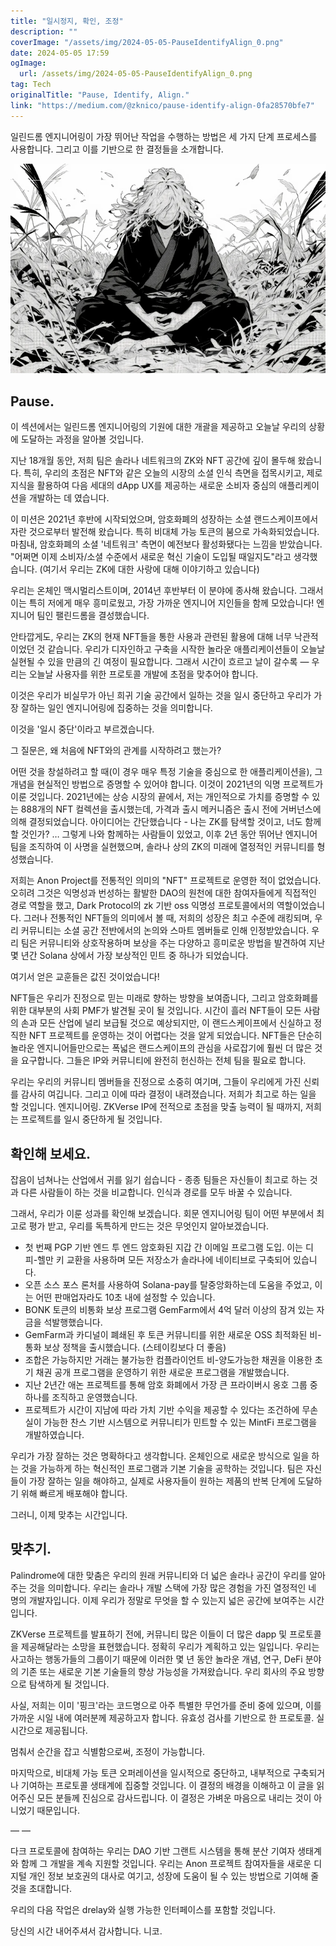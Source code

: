 ```yaml
---
title: "일시정지, 확인, 조정"
description: ""
coverImage: "/assets/img/2024-05-05-PauseIdentifyAlign_0.png"
date: 2024-05-05 17:59
ogImage: 
  url: /assets/img/2024-05-05-PauseIdentifyAlign_0.png
tag: Tech
originalTitle: "Pause, Identify, Align."
link: "https://medium.com/@zknico/pause-identify-align-0fa28570bfe7"
---
```



일린드롬 엔지니어링이 가장 뛰어난 작업을 수행하는 방법은 세 가지 단계 프로세스를 사용합니다. 그리고 이를 기반으로 한 결정들을 소개합니다.

![Pause](/assets/img/2024-05-05-PauseIdentifyAlign_0.png)

## Pause.

이 섹션에서는 일린드롬 엔지니어링의 기원에 대한 개괄을 제공하고 오늘날 우리의 상황에 도달하는 과정을 알아볼 것입니다.



지난 18개월 동안, 저희 팀은 솔라나 네트워크의 ZK와 NFT 공간에 깊이 몰두해 왔습니다. 특히, 우리의 초점은 NFT와 같은 오늘의 시장의 소셜 인식 측면을 접목시키고, 제로 지식을 활용하여 다음 세대의 dApp UX를 제공하는 새로운 소비자 중심의 애플리케이션을 개발하는 데 였습니다.

이 미션은 2021년 후반에 시작되었으며, 암호화폐의 성장하는 소셜 랜드스케이프에서 자란 것으로부터 발전해 왔습니다. 특히 비대체 가능 토큰의 붐으로 가속화되었습니다. 마침내, 암호화폐의 소셜 '네트워크' 측면이 예전보다 활성화됐다는 느낌을 받았습니다. "어쩌면 이제 소비자/소셜 수준에서 새로운 혁신 기술이 도입될 때일지도"라고 생각했습니다. (여기서 우리는 ZK에 대한 사랑에 대해 이야기하고 있습니다)

우리는 온체인 맥시멀리스트이며, 2014년 후반부터 이 분야에 종사해 왔습니다. 그래서 이는 특히 저에게 매우 흥미로웠고, 가장 가까운 엔지니어 지인들을 함께 모았습니다! 엔지니어 팀인 팰린드롬을 결성했습니다.

안타깝게도, 우리는 ZK의 현재 NFT들을 통한 사용과 관련된 활용에 대해 너무 낙관적이었던 것 같습니다. 우리가 디자인하고 구축을 시작한 놀라운 애플리케이션들이 오늘날 실현될 수 있을 만큼의 긴 여정이 필요합니다. 그래서 시간이 흐르고 날이 갈수록 — 우리는 오늘날 사용자를 위한 프로토콜 개발에 초점을 맞추어야 합니다.



이것은 우리가 비실무가 아닌 희귀 기술 공간에서 일하는 것을 일시 중단하고 우리가 가장 잘하는 일인 엔지니어링에 집중하는 것을 의미합니다.

이것을 '일시 중단'이라고 부르겠습니다.

그 질문은, 왜 처음에 NFT와의 관계를 시작하려고 했는가?

어떤 것을 창설하려고 할 때(이 경우 매우 특정 기술을 중심으로 한 애플리케이션을), 그 개념을 현실적인 방법으로 증명할 수 있어야 합니다. 이것이 2021년의 익명 프로젝트가 이룬 것입니다. 2021년에는 상승 시장의 끝에서, 저는 개인적으로 가치를 증명할 수 있는 888개의 NFT 컬렉션을 출시했는데, 가격과 출시 메커니즘은 출시 전에 거버넌스에 의해 결정되었습니다. 아이디어는 간단했습니다 - 나는 ZK를 탐색할 것이고, 너도 함께할 것인가? … 그렇게 나와 함께하는 사람들이 있었고, 이후 2년 동안 뛰어난 엔지니어 팀을 조직하여 이 사명을 실현했으며, 솔라나 상의 ZK의 미래에 열정적인 커뮤니티를 형성했습니다.



저희는 Anon Project를 전통적인 의미의 "NFT" 프로젝트로 운영한 적이 없었습니다. 오히려 그것은 익명성과 번성하는 활발한 DAO의 원천에 대한 참여자들에게 직접적인 경로 역할을 했고, Dark Protocol의 zk 기반 oss 익명성 프로토콜에서의 역할이었습니다. 그러나 전통적인 NFT들의 의미에서 볼 때, 저희의 성장은 최고 수준에 래킹되며, 우리 커뮤니티는 소셜 공간 전반에서의 논의와 스마트 멤버들로 인해 인정받았습니다. 우리 팀은 커뮤니티와 상호작용하며 보상을 주는 다양하고 흥미로운 방법을 발견하여 지난 몇 년간 Solana 상에서 가장 보상적인 민트 중 하나가 되었습니다.

여기서 얻은 교훈들은 값진 것이었습니다!

NFT들은 우리가 진정으로 믿는 미래로 향하는 방향을 보여줍니다, 그리고 암호화폐를 위한 대부분의 사회 PMF가 발견될 곳이 될 것입니다. 시간이 흘러 NFT들이 모든 사람의 손과 모든 산업에 널리 보급될 것으로 예상되지만, 이 랜드스케이프에서 신실하고 정직한 NFT 프로젝트를 운영하는 것이 어렵다는 것을 알게 되었습니다. NFT들은 단순히 놀라운 엔지니어들만으로는 폭넓은 랜드스케이프의 관심을 사로잡기에 훨씬 더 많은 것을 요구합니다. 그들은 IP와 커뮤니티에 완전히 헌신하는 전체 팀을 필요로 합니다.

우리는 우리의 커뮤니티 멤버들을 진정으로 소중히 여기며, 그들이 우리에게 가진 신뢰를 감사히 여깁니다. 그리고 이에 따라 결정이 내려졌습니다. 저희가 최고로 하는 일을 할 것입니다. 엔지니어링. ZKVerse IP에 전적으로 초점을 맞출 능력이 될 때까지, 저희는 프로젝트를 일시 중단하게 될 것입니다.



## 확인해 보세요.

잡음이 넘쳐나는 산업에서 귀를 잃기 쉽습니다 - 종종 팀들은 자신들이 최고로 하는 것과 다른 사람들이 하는 것을 비교합니다. 인식과 경로를 모두 바꿀 수 있습니다.

그래서, 우리가 이룬 성과를 확인해 보겠습니다. 회문 엔지니어링 팀이 어떤 부분에서 최고로 평가 받고, 우리를 독특하게 만드는 것은 무엇인지 알아보겠습니다.

- 첫 번째 PGP 기반 엔드 투 엔드 암호화된 지갑 간 이메일 프로그램 도입. 이는 디피-헬만 키 교환을 사용하며 모든 저장소가 솔라나에 네이티브로 구축되어 있습니다.
- 오픈 소스 포스 론처를 사용하여 Solana-pay를 탈중앙화하는데 도움을 주었고, 이는 어떤 판매업자라도 10초 내에 설정할 수 있습니다.
- BONK 토큰의 비통화 보상 프로그램 GemFarm에서 4억 달러 이상의 잠겨 있는 자금을 석발행했습니다.
- GemFarm과 카디널이 폐쇄된 후 토큰 커뮤니티를 위한 새로운 OSS 최적화된 비-통화 보상 정책을 출시했습니다. (스테이킹보다 더 좋음)
- 조합은 가능하지만 거래는 불가능한 컴플라이언트 비-양도가능한 채권을 이용한 초기 채권 공개 프로그램을 운영하기 위한 새로운 프로그램을 개발했습니다.
- 지난 2년간 애논 프로젝트를 통해 암호 화폐에서 가장 큰 프라이버시 옹호 그룹 중 하나를 조직하고 운영했습니다.
- 프로젝트가 시간이 지남에 따라 가치 기반 수익을 제공할 수 있다는 조건하에 무손실이 가능한 찬스 기반 시스템으로 커뮤니티가 민트할 수 있는 MintFi 프로그램을 개발하였습니다.



우리가 가장 잘하는 것은 명확하다고 생각합니다. 온체인으로 새로운 방식으로 일을 하는 것을 가능하게 하는 혁신적인 프로그램과 기본 기술을 공학하는 것입니다. 팀은 자신들이 가장 잘하는 일을 해야하고, 실제로 사용자들이 원하는 제품의 반복 단계에 도달하기 위해 빠르게 배포해야 합니다.

그러니, 이제 맞추는 시간입니다.

## 맞추기.

Palindrome에 대한 맞춤은 우리의 원래 커뮤니티와 더 넓은 솔라나 공간이 우리를 알아주는 것을 의미합니다. 우리는 솔라나 개발 스택에 가장 많은 경험을 가진 열정적인 네 명의 개발자입니다. 이제 우리가 정말로 무엇을 할 수 있는지 넓은 공간에 보여주는 시간입니다.



ZKVerse 프로젝트를 발표하기 전에, 커뮤니티 많은 이들이 더 많은 dapp 및 프로토콜을 제공해달라는 소망을 표현했습니다. 정확히 우리가 계획하고 있는 일입니다. 우리는 사고하는 행동가들의 그룹이기 때문에 이러한 몇 년 동안 놀라운 개념, 연구, DeFi 분야의 기존 또는 새로운 기본 기술들의 향상 가능성을 가져왔습니다. 우리 회사의 주요 방향으로 탐색하게 될 것입니다.

사실, 저희는 이미 '핑크'라는 코드명으로 아주 특별한 무언가를 준비 중에 있으며, 이를 가까운 시일 내에 여러분께 제공하고자 합니다. 유효성 검사를 기반으로 한 프로토콜. 실시간으로 제공됩니다.

멈춰서 순간을 잡고 식별함으로써, 조정이 가능합니다.

마지막으로, 비대체 가능 토큰 오퍼레이션을 일시적으로 중단하고, 내부적으로 구축되거나 기여하는 프로토콜 생태계에 집중할 것입니다. 이 결정의 배경을 이해하고 이 글을 읽어주신 모든 분들께 진심으로 감사드립니다. 이 결정은 가벼운 마음으로 내리는 것이 아니었기 때문입니다.



— —

다크 프로토콜에 참여하는 우리는 DAO 기반 그랜트 시스템을 통해 분산 기여자 생태계와 함께 그 개발을 계속 지원할 것입니다. 우리는 Anon 프로젝트 참여자들을 새로운 디지털 개인 정보 보호권의 대사로 여기고, 성장에 도움이 될 수 있는 방법으로 기여해 줄 것을 초대합니다.

우리의 다음 작업은 drelay와 실행 가능한 인터페이스를 포함할 것입니다.

당신의 시간 내어주셔서 감사합니다.
니코.